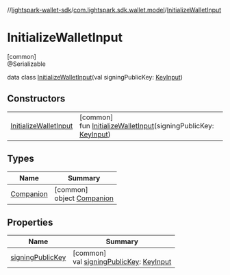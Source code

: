 //[lightspark-wallet-sdk](../../../index.md)/[com.lightspark.sdk.wallet.model](../index.md)/[InitializeWalletInput](index.md)

# InitializeWalletInput

[common]\
@Serializable

data class [InitializeWalletInput](index.md)(val signingPublicKey: [KeyInput](../-key-input/index.md))

## Constructors

| | |
|---|---|
| [InitializeWalletInput](-initialize-wallet-input.md) | [common]<br>fun [InitializeWalletInput](-initialize-wallet-input.md)(signingPublicKey: [KeyInput](../-key-input/index.md)) |

## Types

| Name | Summary |
|---|---|
| [Companion](-companion/index.md) | [common]<br>object [Companion](-companion/index.md) |

## Properties

| Name | Summary |
|---|---|
| [signingPublicKey](signing-public-key.md) | [common]<br>val [signingPublicKey](signing-public-key.md): [KeyInput](../-key-input/index.md) |
